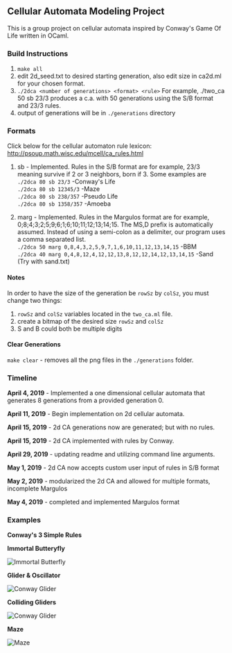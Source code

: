 
## Cellular Automata Modeling Project
This is a group project on cellular automata inspired by Conway's Game Of Life written in OCaml.

### Build Instructions
1. `make all`
2. edit 2d_seed.txt to desired starting generation, also edit size in ca2d.ml for your chosen format.
3. `./2dca <number of generations> <format> <rule>` For example, ./two_ca 50 sb 23/3 produces a c.a. with 50 generations using the S/B format and 23/3 rules.
4. output of generations will be in `./generations` directory

### Formats
Click below for the cellular automaton rule lexicon:
http://psoup.math.wisc.edu/mcell/ca_rules.html

1. sb - Implemented. Rules in the S/B format are for example, 23/3 meaning survive if 2 or 3 neighbors, born if 3. Some examples are <br/>
  `./2dca 80 sb 23/3` -Conway's Life <br/>
  `./2dca 80 sb 12345/3` -Maze <br/>
  `./2dca 80 sb 238/357` -Pseudo Life <br/>
  `./2dca 80 sb 1358/357` -Amoeba <br/>
  
2. marg - Implemented. Rules in the Margulos format are for example, 0;8;4;3;2;5;9;6;1;6;10;11;12;13;14;15. The MS,D prefix   is automatically assumed. Instead of using a semi-colon as a delimiter, our program uses a comma separated list. <br/>
  `./2dca 50 marg 0,8,4,3,2,5,9,7,1,6,10,11,12,13,14,15` -BBM <br/>
  `./2dca 40 marg 0,4,8,12,4,12,12,13,8,12,12,14,12,13,14,15` -Sand (Try with sand.txt) <br/>
  
#### Notes
In order to have the size of the generation be `rowSz` by `colSz`, you must change two things:
1. `rowSz` and `colSz` variables located in the `two_ca.ml` file.
2. create a bitmap of the desired size `rowSz` and `colSz` 
3. S and B could both be multiple digits

#### Clear Generations
`make clear` - removes all the png files in the `./generations` folder.


### Timeline

**April 4, 2019** - Implemented a one dimensional cellular automata that generates 8 generations from a provided generation 0. 

**April 11, 2019** - Begin implementation on 2d cellular automata.

**April 15, 2019** - 2d CA generations now are generated; but with no rules.

**April 15, 2019** - 2d CA implemented with rules by Conway.

**April 29, 2019** - updating readme and utilizing command line arguments.

**May 1, 2019** - 2d CA now accepts custom user input of rules in S/B format

**May 2, 2019** - modularized the 2d CA and allowed for multiple formats, incomplete Margulos

**May 4, 2019** - completed and implemented Margulos format

### Examples

**Conway's 3 Simple Rules**

**Immortal Butteryfly**

![Immortal Butterfly](https://github.com/ocamlca/Cellular-Automaton-Ocaml/blob/2d-ca/2d-conway.gif?raw=true)


**Glider & Oscillator**

![Conway Glider](https://github.com/ocamlca/Cellular-Automaton-Ocaml/blob/2d-ca/2d-glider.gif?raw=true)


**Colliding Gliders**

![Conway Glider](https://github.com/ocamlca/Cellular-Automaton-Ocaml/blob/2d-ca/exploding_gliders.gif?raw=true)


**Maze**

![Maze](https://github.com/ocamlca/Cellular-Automaton-Ocaml/blob/master/2d-maze-12345-3.gif?raw=true)



